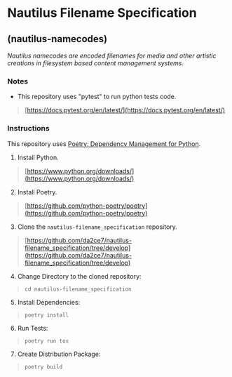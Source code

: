 # Nautilus Filename Specification

## (nautilus-namecodes)

*Nautilus namecodes are encoded filenames for media and other artistic creations in filesystem based content management systems.*

### Notes

* This repository uses "pytest" to run python tests code.

> [https://docs.pytest.org/en/latest/](https://docs.pytest.org/en/latest/)


### Instructions

This repository uses [Poetry: Dependency Management for Python].

1. Install Python.

> [https://www.python.org/downloads/](https://www.python.org/downloads/)

2. Install Poetry.

> [https://github.com/python-poetry/poetry](https://github.com/python-poetry/poetry)

3. Clone the `nautilus-filename_specification` repository.

> [https://github.com/da2ce7/nautilus-filename_specification/tree/develop](https://github.com/da2ce7/nautilus-filename_specification/tree/develop)

4. Change Directory to the cloned repository:

> `cd nautilus-filename_specification`

5. Install Dependencies:

> `poetry install`

6. Run Tests:

> `poetry run tox`

7. Create Distribution Package:

> `poetry build`

[poetry: dependency management for python]: https://python-poetry.org/
